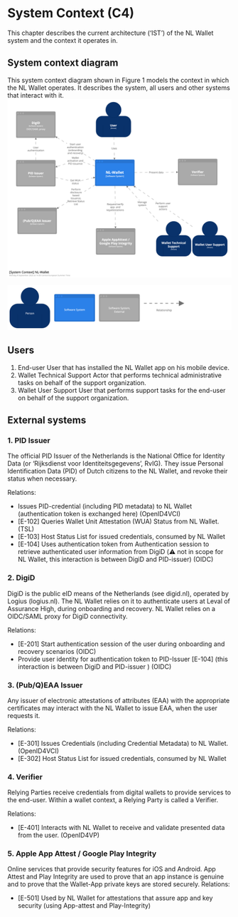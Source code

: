 # System Context (C4)

This chapter describes the current architecture (‘IST’) of the NL Wallet system and the context it operates in.

## System context diagram

This system context diagram shown in  Figure 1 models the context in which the NL Wallet operates. It describes the system, all users and other systems that interact with it.
![Context diagram](../../_static/img/diagrams/AD1NL-Wallet.png)

![c4_legend](../../_static/img/diagrams/AD1NL-Wallet-key.png)

## Users

1.	End-user
User that has installed the NL Wallet app on his mobile device.
2.	Wallet Technical Support
Actor that performs technical administrative tasks on behalf of the support organization.
3.	Wallet User Support
User that performs support tasks for the end-user on behalf of the support organization.

## External systems

### 1. PID Issuer

The official PID Issuer of the Netherlands is the National Office for Identity Data (or ‘Rijksdienst voor Identiteitsgegevens’, RvIG). They issue Personal Identification Data (PID) of Dutch citizens to the NL Wallet, and revoke their status when necessary.

Relations:

- Issues PID-credential (including PID metadata) to NL Wallet (authentication token is exchanged here) (OpenID4VCI)
- [E-102] Queries Wallet Unit Attestation (WUA) Status from NL Wallet. (TSL)
- [E-103] Host Status List for issued credentials, consumed by NL Wallet
- [E-104] Uses authentication token from Authentication session to retrieve authenticated user information from DigiD (⚠️ not in scope for NL Wallet, this interaction is between DigiD and PID-issuer) (OIDC)

### 2. DigiD

DigiD is the public eID means of the Netherlands (see digid.nl), operated by Logius (logius.nl). The NL Wallet relies on it to authenticate users at Leval of Assurance High, during onboarding and recovery. NL Wallet relies on a OIDC/SAML proxy for DigiD connectivity.

Relations:
- [E-201] Start authentication session of the user during onboarding and recovery scenarios (OIDC)
- Provide user identity for authentication token to PID-Issuer [E-104] (this interaction is between DigiD and PID-issuer ) (OIDC)

### 3. (Pub/Q)EAA Issuer

Any issuer of electronic attestations of attributes (EAA) with the appropriate certificates may interact with the NL Wallet to issue EAA, when the user requests it.

Relations:
- [E-301] Issues Credentials (including Credential Metadata) to NL Wallet. (OpenID4VCI)
- [E-302] Host Status List for issued credentials, consumed by NL Wallet

### 4. Verifier

Relying Parties receive credentials from digital wallets to provide services to the end-user. Within a wallet context, a Relying Party is called a Verifier.

Relations:
- [E-401] Interacts with NL Wallet to receive and validate presented data from the user. (OpenID4VP)

### 5. Apple App Attest / Google Play Integrity

Online services that provide security features for iOS and Android. App Attest and Play Integrity are used to prove that an app instance is genuine and to prove that the Wallet-App private keys are stored securely.
Relations:
- [E-501] Used by NL Wallet for attestations that assure app and key security (using App-attest and Play-Integrity)
